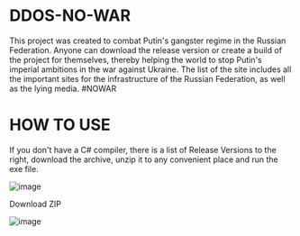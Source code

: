 # DDOS-NO-WAR

This project was created to combat Putin's gangster regime in the Russian Federation. Anyone can download the release version or create a build of the project for themselves, thereby helping the world to stop Putin's imperial ambitions in the war against Ukraine. 
The list of the site includes all the important sites for the infrastructure of the Russian Federation, as well as the lying media.
#NOWAR


# HOW TO USE

If you don't have a C# compiler, there is a list of Release Versions to the right, download the archive, unzip it to any convenient place and run the exe file.

![image](https://user-images.githubusercontent.com/93394175/155881554-c07729e5-62b3-41da-9240-cf29b90275c8.png)

Download ZIP

![image](https://user-images.githubusercontent.com/93394175/155881633-eb7c5189-3210-4ec1-ad3e-bfc7a7b49d09.png)
